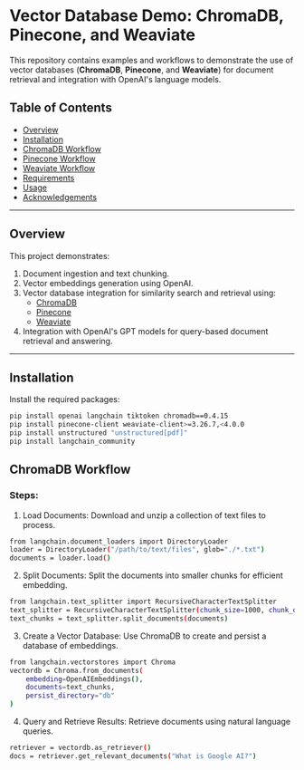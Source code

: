 # Vector Database Demo: ChromaDB, Pinecone, and Weaviate

This repository contains examples and workflows to demonstrate the use of vector databases (**ChromaDB**, **Pinecone**, and **Weaviate**) for document retrieval and integration with OpenAI's language models.

## Table of Contents
- [Overview](#overview)
- [Installation](#installation)
- [ChromaDB Workflow](#chromadb-workflow)
- [Pinecone Workflow](#pinecone-workflow)
- [Weaviate Workflow](#weaviate-workflow)
- [Requirements](#requirements)
- [Usage](#usage)
- [Acknowledgements](#acknowledgements)

---

## Overview

This project demonstrates:
1. Document ingestion and text chunking.
2. Vector embeddings generation using OpenAI.
3. Vector database integration for similarity search and retrieval using:
   - [ChromaDB](https://www.trychroma.com/)
   - [Pinecone](https://www.pinecone.io/)
   - [Weaviate](https://weaviate.io/)
4. Integration with OpenAI's GPT models for query-based document retrieval and answering.

---

## Installation

Install the required packages:

```bash
pip install openai langchain tiktoken chromadb==0.4.15
pip install pinecone-client weaviate-client>=3.26.7,<4.0.0
pip install unstructured "unstructured[pdf]"
pip install langchain_community
```

## ChromaDB Workflow
### Steps:
1. Load Documents: Download and unzip a collection of text files to process.

```bash
from langchain.document_loaders import DirectoryLoader
loader = DirectoryLoader("/path/to/text/files", glob="./*.txt")
documents = loader.load()
```

2. Split Documents: Split the documents into smaller chunks for efficient embedding.
```bash
from langchain.text_splitter import RecursiveCharacterTextSplitter
text_splitter = RecursiveCharacterTextSplitter(chunk_size=1000, chunk_overlap=200)
text_chunks = text_splitter.split_documents(documents)
```

3. Create a Vector Database: Use ChromaDB to create and persist a database of embeddings.
```bash
from langchain.vectorstores import Chroma
vectordb = Chroma.from_documents(
    embedding=OpenAIEmbeddings(),
    documents=text_chunks,
    persist_directory="db"
)
```

4. Query and Retrieve Results: Retrieve documents using natural language queries.
```bash
retriever = vectordb.as_retriever()
docs = retriever.get_relevant_documents("What is Google AI?")
```

